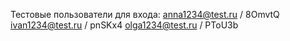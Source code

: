 Тестовые пользователи для входа:
anna1234@test.ru / 8OmvtQ
ivan1234@test.ru / pnSKx4
olga1234@test.ru / PToU3b
